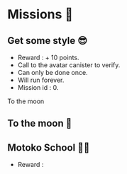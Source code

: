 # Missions 📜

## Get some style 😎

- Reward : + 10 points.
- Call to the avatar canister to verify.
- Can only be done once.
- Will run forever.
- Mission id : 0.

To the moon

## To the moon 🚀

## Motoko School 👨‍🏫

- Reward :
